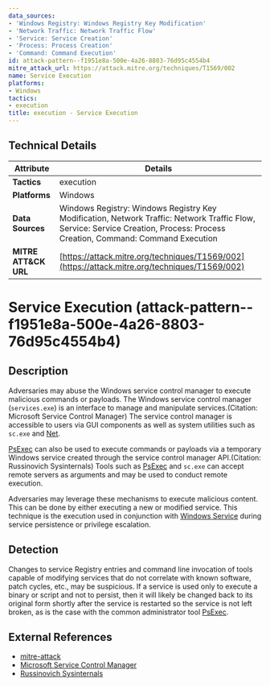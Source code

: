 ```yaml
---
data_sources:
- 'Windows Registry: Windows Registry Key Modification'
- 'Network Traffic: Network Traffic Flow'
- 'Service: Service Creation'
- 'Process: Process Creation'
- 'Command: Command Execution'
id: attack-pattern--f1951e8a-500e-4a26-8803-76d95c4554b4
mitre_attack_url: https://attack.mitre.org/techniques/T1569/002
name: Service Execution
platforms:
- Windows
tactics:
- execution
title: execution - Service Execution
---
```


## Technical Details

| Attribute | Details |
|-----------|----------|
| **Tactics** | execution |
| **Platforms** | Windows |
| **Data Sources** | Windows Registry: Windows Registry Key Modification, Network Traffic: Network Traffic Flow, Service: Service Creation, Process: Process Creation, Command: Command Execution |
| **MITRE ATT&CK URL** | [https://attack.mitre.org/techniques/T1569/002](https://attack.mitre.org/techniques/T1569/002) |

# Service Execution (attack-pattern--f1951e8a-500e-4a26-8803-76d95c4554b4)

## Description
Adversaries may abuse the Windows service control manager to execute malicious commands or payloads. The Windows service control manager (<code>services.exe</code>) is an interface to manage and manipulate services.(Citation: Microsoft Service Control Manager) The service control manager is accessible to users via GUI components as well as system utilities such as <code>sc.exe</code> and [Net](https://attack.mitre.org/software/S0039).

[PsExec](https://attack.mitre.org/software/S0029) can also be used to execute commands or payloads via a temporary Windows service created through the service control manager API.(Citation: Russinovich Sysinternals) Tools such as [PsExec](https://attack.mitre.org/software/S0029) and <code>sc.exe</code> can accept remote servers as arguments and may be used to conduct remote execution.

Adversaries may leverage these mechanisms to execute malicious content. This can be done by either executing a new or modified service. This technique is the execution used in conjunction with [Windows Service](https://attack.mitre.org/techniques/T1543/003) during service persistence or privilege escalation.

## Detection
Changes to service Registry entries and command line invocation of tools capable of modifying services that do not correlate with known software, patch cycles, etc., may be suspicious. If a service is used only to execute a binary or script and not to persist, then it will likely be changed back to its original form shortly after the service is restarted so the service is not left broken, as is the case with the common administrator tool [PsExec](https://attack.mitre.org/software/S0029).

## External References
- [mitre-attack](https://attack.mitre.org/techniques/T1569/002)
- [Microsoft Service Control Manager](https://docs.microsoft.com/windows/win32/services/service-control-manager)
- [Russinovich Sysinternals](https://technet.microsoft.com/en-us/sysinternals/bb897553.aspx)

